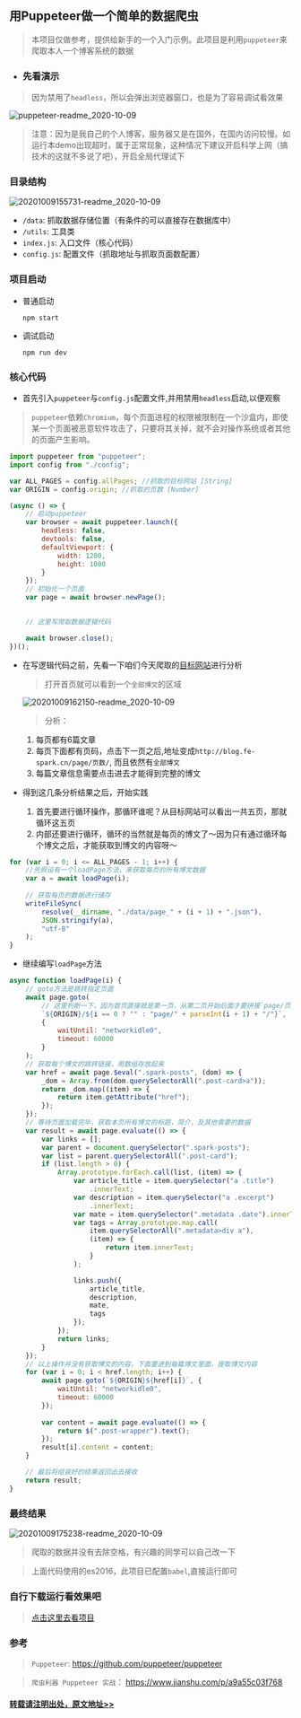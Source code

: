 用Puppeteer做一个简单的数据爬虫
---

> 本项目仅做参考，提供给新手的一个入门示例。此项目是利用`puppeteer`来爬取本人一个博客系统的数据


- ### 先看演示
> 因为禁用了`headless`，所以会弹出浏览器窗口，也是为了容易调试看效果

![puppeteer-readme_2020-10-09](https://i.loli.net/2020/10/09/hbCUaTPnBAmoSwF.gif#80%)


> 注意：因为是我自己的个人博客，服务器又是在国外，在国内访问较慢。如运行本demo出现超时，属于正常现象，这种情况下建议开启科学上网（搞技术的这就不多说了吧），开启全局代理试下 

### 目录结构

![20201009155731-readme_2020-10-09](https://i.loli.net/2020/10/09/TjkS7VaDWmfxrFL.png#50%)

- `/data`: 抓取数据存储位置（有条件的可以直接存在数据库中）
- `/utils`: 工具类
- `index.js`: 入口文件（核心代码）
- `config.js`: 配置文件（抓取地址与抓取页面数配置）


### 项目启动

  - 普通启动
    ```shell
    npm start
    ```
  - 调试启动
    ```shell
    npm run dev
    ```

### 核心代码

- 首先引入`puppeteer`与`config.js`配置文件,并用禁用`headless`启动,以便观察
> `puppeteer`依赖`Chromium`，每个页面进程的权限被限制在一个沙盒内，即使某一个页面被恶意软件攻击了，只要将其关掉，就不会对操作系统或者其他的页面产生影响。

```javascript
import puppeteer from "puppeteer";
import config from "./config";

var ALL_PAGES = config.allPages; //抓取的目标网站 [String]
var ORIGIN = config.origin; //抓取的页数 [Number]

(async () => {
    // 启动puppeteer
	var browser = await puppeteer.launch({
		headless: false,
		devtools: false,
		defaultViewport: {
			width: 1200,
			height: 1000
		}
	});
    // 初始化一个页面
	var page = await browser.newPage();
    

    // 这里写爬取数据逻辑代码

	await browser.close();
})();

```
- 在写逻辑代码之前，先看一下咱们今天爬取的[目标网站](http://blog.fe-spark.cn/)进行分析

    > 打开首页就可以看到一个`全部博文`的区域 

    ![20201009162150-readme_2020-10-09](//p3-juejin.byteimg.com/tos-cn-i-k3u1fbpfcp/68ce871187c14460ac22d02e814d939c~tplv-k3u1fbpfcp-zoom-1.image)

    > 分析：
    1. 每页都有6篇文章
    2. 每页下面都有页码，点击下一页之后,地址变成`http://blog.fe-spark.cn/page/页数/`, 而且依然有`全部博文`
    3. 每篇文章信息需要点击进去才能得到完整的博文


- 得到这几条分析结果之后，开始实践
    1. 首先要进行循环操作，那循环谁呢？从目标网站可以看出一共五页，那就循环这五页
    2. 内部还要进行循环，循环的当然就是每页的博文了～因为只有通过循环每个博文之后，才能获取到博文的内容呀～
   
```javascript
for (var i = 0; i <= ALL_PAGES - 1; i++) {
    //先假设有一个loadPage方法，来获取每页的所有博文数据
    var a = await loadPage(i);
    
    // 获取每页的数据进行储存
    writeFileSync(
        resolve(__dirname, "./data/page_" + (i + 1) + ".json"),
        JSON.stringify(a),
        "utf-8"
    );
}
```
- 继续编写`loadPage`方法
  
```javascript
async function loadPage(i) {
    // goto方法是跳转指定页面
    await page.goto(
        // 这里判断一下，因为首页直接就是第一页，从第二页开始后面才要拼接`page/页数/`
        `${ORIGIN}/${i == 0 ? "" : "page/" + parseInt(i + 1) + "/"}`,
        {
            waitUntil: "networkidle0",
            timeout: 60000
        }
    );
    // 获取每个博文的跳转链接，用数组存放起来
    var href = await page.$eval(".spark-posts", (dom) => {
        _dom = Array.from(dom.querySelectorAll(".post-card>a"));
        return _dom.map((item) => {
            return item.getAttribute("href");
        });
    });
    // 等待页面加载完毕，获取本页所有博文的标题，简介，及其他需要的数据
    var result = await page.evaluate(() => {
        var links = [];
        var parent = document.querySelector(".spark-posts");
        var list = parent.querySelectorAll(".post-card");
        if (list.length > 0) {
            Array.prototype.forEach.call(list, (item) => {
                var article_title = item.querySelector("a .title")
                    .innerText;
                var description = item.querySelector("a .excerpt")
                    .innerText;
                var mate = item.querySelector(".metadata .date").innerText;
                var tags = Array.prototype.map.call(
                    item.querySelectorAll(".metadata>div a"),
                    (item) => {
                        return item.innerText;
                    }
                );

                links.push({
                    article_title,
                    description,
                    mate,
                    tags
                });
            });
            return links;
        }
    });
    // 以上操作并没有获取博文的内容，下面要进到每篇博文里面，提取博文内容
    for (var i = 0; i < href.length; i++) {
        await page.goto(`${ORIGIN}${href[i]}`, {
            waitUntil: "networkidle0",
            timeout: 60000
        });
        
        var content = await page.evaluate(() => {
            return $(".post-wrapper").text();
        });
        result[i].content = content;
    }

    // 最后将组装好的结果返回出去接收
    return result;
}
```
### 最终结果

![20201009175238-readme_2020-10-09](//p3-juejin.byteimg.com/tos-cn-i-k3u1fbpfcp/82e0677e9e234ef79cd829bdf02f3aac~tplv-k3u1fbpfcp-zoom-1.image)

> 爬取的数据并没有去除空格，有兴趣的同学可以自己改一下 

> 上面代码使用的es2016，此项目已配置`babel`,直接运行即可

### 自行下载运行看效果吧
> [点击这里去看项目](https://github.com/sparksworld/crawler-demo)




### 参考
> `Puppeteer`: https://github.com/puppeteer/puppeteer

> `爬虫利器 Puppeteer 实战`： https://www.jianshu.com/p/a9a55c03f768



#### [转载请注明出处，原文地址>>](http://blog.fe-spark.cn/yong-puppeteerzuo-yi-ge-zi-dong-pa-chong-shi-li/)